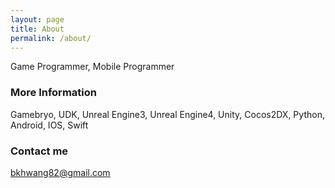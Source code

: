 ```yaml
---
layout: page
title: About
permalink: /about/
---
```


Game Programmer, Mobile Programmer

### More Information

Gamebryo, UDK, Unreal Engine3, Unreal Engine4, Unity, Cocos2DX, Python, Android, IOS, Swift

### Contact me

[bkhwang82@gmail.com](mailto:bkhwang82@gmail.com)
